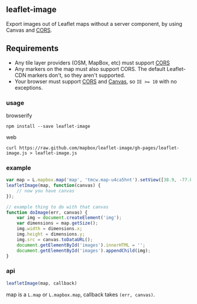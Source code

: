 ## leaflet-image

Export images out of Leaflet maps without a server component, by using
Canvas and [CORS](http://en.wikipedia.org/wiki/Cross-origin_resource_sharing).

## Requirements

* Any tile layer providers (OSM, MapBox, etc) must support [CORS](http://en.wikipedia.org/wiki/Cross-origin_resource_sharing)
* Any markers on the map must also support CORS. The default Leaflet-CDN markers
  don't, so they aren't supported.
* Your browser must support [CORS](http://caniuse.com/#feat=cors) and [Canvas](http://caniuse.com/#feat=canvas),
  so `IE >= 10` with no exceptions.

### usage

browserify

    npm install --save leaflet-image

web

    curl https://raw.github.com/mapbox/leaflet-image/gh-pages/leaflet-image.js > leaflet-image.js

### example

```js
var map = L.mapbox.map('map', 'tmcw.map-u4ca5hnt').setView([38.9, -77.03], 14);
leafletImage(map, function(canvas) {
    // now you have canvas
});

// example thing to do with that canvas
function doImage(err, canvas) {
    var img = document.createElement('img');
    var dimensions = map.getSize();
    img.width = dimensions.x;
    img.height = dimensions.y;
    img.src = canvas.toDataURL();
    document.getElementById('images').innerHTML = '';
    document.getElementById('images').appendChild(img);
}
```

### api

```js
leafletImage(map, callback)
```

map is a `L.map` or `L.mapbox.map`, callback takes `(err, canvas)`.
